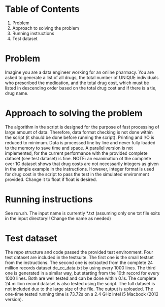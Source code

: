 # Table of Contents
1. Problem
2. Approach to solving the problem
3. Running instructions
4. Test dataset

# Problem
Imagine you are a data engineer working for an online pharmacy. You are asked to generate a list of all drugs, the total number of UNIQUE individuals who prescribed the medication, and the total drug cost, which must be listed in descending order based on the total drug cost and if there is a tie, drug name. 

# Approach to solving the problem
The algorithm in the script is designed for the purpose of fast processing of large amount of data. Therefore, data format checking is not done within the script (it should be done before running the script). Printing and I/O is reduced to minimum. Data is processed line by line and never fully loaded to the memory to save time and space. A parallel version is not implemented, for the current performance with the provided complete dataset (see test dataset) is fine.
NOTE: an examination of the complete over 1G dataset shows that drug costs are not necessarily integers as given in the simple example in the instructions. However, integer format is used for drug cost in the script to pass the test in the simulated environment provided. Change it to float if float is desired.

# Running instructions
See run.sh. The input name is currently *.txt (assuming only one txt file exits in the input directory!! Change the name as needed)

# Test dataset
The repo structure and code passed the provided test environment.
Four test dataset are included in the testsuite. The first one is the small testset from the instructions. The second one is extracted from the complete 24 million records dataset de_cc_data.txt by using every 1000 lines. The third one is generated in a similar way, but starting from the 10th record for every 1000 lines. Both are well tested and can be done within 0.1s.
The complete 24 million record dataset is also tested using the script. The full dataset is not included due to the large size of the file. The output is uploaded. The one-time tested running time is 73.72s on a 2.4 GHz intel i5 Macbook (2013 version).
